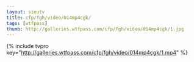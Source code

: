 ```yaml
--- 
layout: sieutv
title: cfp/fgh/video/014mp4cgk/
tags: [wtfpass]
thumb: http://galleries.wtfpass.com/cfp/fgh/video/014mp4cgk/1.jpg
---
```

{% include tvpro key="http://galleries.wtfpass.com/cfp/fgh/video/014mp4cgk/1.mp4" %} 
